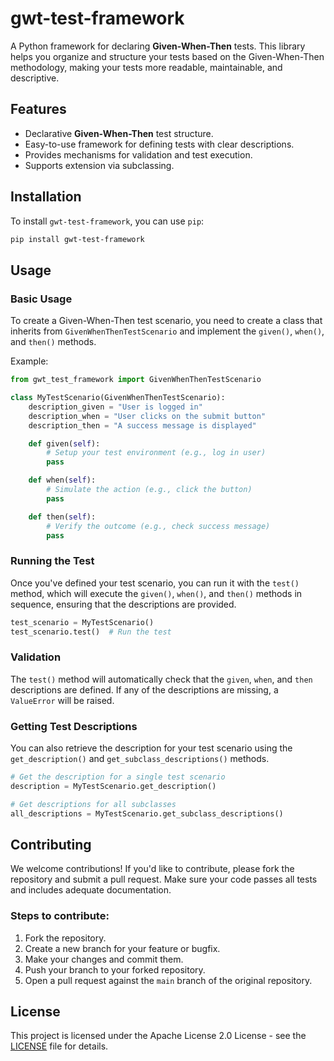 # gwt-test-framework

A Python framework for declaring **Given-When-Then** tests. This library helps you organize and structure your tests based on the Given-When-Then methodology, making your tests more readable, maintainable, and descriptive.

## Features
- Declarative **Given-When-Then** test structure.
- Easy-to-use framework for defining tests with clear descriptions.
- Provides mechanisms for validation and test execution.
- Supports extension via subclassing.

## Installation

To install `gwt-test-framework`, you can use `pip`:

```bash
pip install gwt-test-framework
```

## Usage

### Basic Usage

To create a Given-When-Then test scenario, you need to create a class that inherits from `GivenWhenThenTestScenario` and implement the `given()`, `when()`, and `then()` methods.

Example:

```python
from gwt_test_framework import GivenWhenThenTestScenario

class MyTestScenario(GivenWhenThenTestScenario):
    description_given = "User is logged in"
    description_when = "User clicks on the submit button"
    description_then = "A success message is displayed"

    def given(self):
        # Setup your test environment (e.g., log in user)
        pass

    def when(self):
        # Simulate the action (e.g., click the button)
        pass

    def then(self):
        # Verify the outcome (e.g., check success message)
        pass
```

### Running the Test

Once you've defined your test scenario, you can run it with the `test()` method, which will execute the `given()`, `when()`, and `then()` methods in sequence, ensuring that the descriptions are provided.

```python
test_scenario = MyTestScenario()
test_scenario.test()  # Run the test
```

### Validation

The `test()` method will automatically check that the `given`, `when`, and `then` descriptions are defined. If any of the descriptions are missing, a `ValueError` will be raised.

### Getting Test Descriptions

You can also retrieve the description for your test scenario using the `get_description()` and `get_subclass_descriptions()` methods.

```python
# Get the description for a single test scenario
description = MyTestScenario.get_description()

# Get descriptions for all subclasses
all_descriptions = MyTestScenario.get_subclass_descriptions()
```

## Contributing

We welcome contributions! If you'd like to contribute, please fork the repository and submit a pull request. Make sure your code passes all tests and includes adequate documentation.

### Steps to contribute:

1. Fork the repository.
2. Create a new branch for your feature or bugfix.
3. Make your changes and commit them.
4. Push your branch to your forked repository.
5. Open a pull request against the `main` branch of the original repository.

## License

This project is licensed under the Apache License 2.0 License - see the [LICENSE](LICENSE) file for details.
